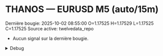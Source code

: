 # THANOS — EURUSD M5 (auto/15m)
Dernière bougie: 2025-10-02 08:55:00  O=1.17525  H=1.17529  L=1.17525  C=1.17525
Source active: twelvedata_repo

- Aucun signal sur la dernière bougie.

<details><summary>Debug</summary>

- TD_API_KEY manquant.

</details>
